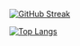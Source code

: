 [![GitHub Streak](http://github-readme-streak-stats.herokuapp.com?user=idanci&date_format=M%20j%5B%2C%20Y%5D)](https://git.io/streak-stats)

[![Top Langs](https://github-readme-stats.vercel.app/api/top-langs/?username=idanci&layout=compact)](https://github.com/anuraghazra/github-readme-stats)
